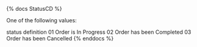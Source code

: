 {% docs StatusCD %}

One of the following values:

status	definition
01	Order is In Progress
02	Order has been Completed
03	Order has been Cancelled
{% enddocs %}